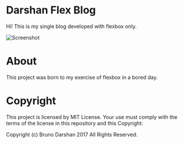 # Darshan Flex Blog

Hi! This is my single blog developed with flexbox only.

![Screenshot](https://github.com/brunodarshan/flexbox_blog/blob/master/screenshot.png)

# About

This project was born to my exercise of flexbox in a bored day.

# Copyright

This project is licensed by MIT License. Your use must comply with the terms of the license in this repository and this Copyright:

Copyright (c) Bruno Darshan 2017  All Rights Reserved.
